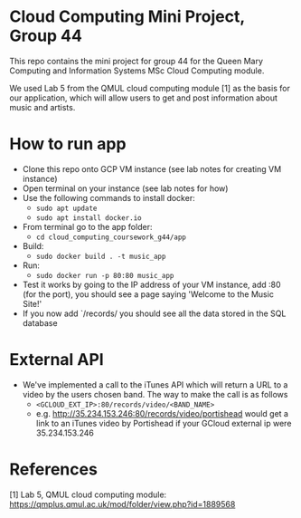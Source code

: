 # Cloud Computing Mini Project, Group 44

This repo contains the mini project for group 44 for the Queen Mary Computing and Information Systems MSc Cloud Computing module.

We used Lab 5 from the QMUL cloud computing module [1] as the basis for our application, which will allow users to get and post information about music and artists.

# How to run app

- Clone this repo onto GCP VM instance (see lab notes for creating VM instance)
- Open terminal on your instance (see lab notes for how)
- Use the following commands to install docker:
  - `sudo apt update`
  - `sudo apt install docker.io`
- From terminal go to the app folder:
  - `cd cloud_computing_coursework_g44/app`
- Build:
  - `sudo docker build . -t music_app`
- Run:
  - `sudo docker run -p 80:80 music_app`
- Test it works by going to the IP address of your VM instance, add :80 (for the port), you should see a page saying 'Welcome to the Music Site!'
- If you now add `/records/ you should see all the data stored in the SQL database

# External API
- We've implemented a call to the iTunes API which will return a URL to a video by the users chosen band. The way to make the call is as follows
  - `<GCLOUD_EXT_IP>:80/records/video/<BAND_NAME>`
  - e.g. http://35.234.153.246:80/records/video/portishead would get a link to an iTunes video by Portishead if your GCloud external ip were 35.234.153.246

# References

[1] Lab 5, QMUL cloud computing module: https://qmplus.qmul.ac.uk/mod/folder/view.php?id=1889568
